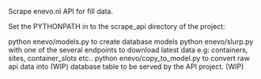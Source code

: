 Scrape enevo.nl API for fill data.


Set the PYTHONPATH in to the scrape_api directory of the project:

python enevo/models.py to create database models
python enevo/slurp.py with one of the several endpoints to download latest data e.g: containers, sites, container_slots etc..
python enevo/copy_to_model.py to convert raw api data into (WIP)
database table to be served by the API project. (WIP)

